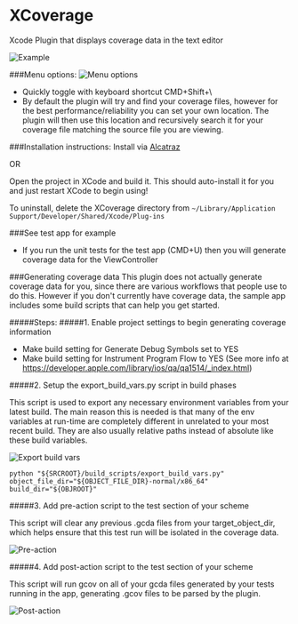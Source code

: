 # XCoverage
Xcode Plugin that displays coverage data in the text editor

![Example](https://github.com/dropbox/XCoverage/raw/master/docs/example.png)

###Menu options:
![Menu options](https://github.com/dropbox/XCoverage/raw/master/docs/menu.png)
- Quickly toggle with keyboard shortcut CMD+Shift+\
- By default the plugin will try and find your coverage files, however for the best performance/reliability you can set your own location. The plugin will then use this location and recursively search it for your coverage file matching the source file you are viewing.

###Installation instructions:
Install via [Alcatraz](https://github.com/supermarin/Alcatraz)

OR

Open the project in XCode and build it. This should auto-install it for you and just restart XCode to begin using!

To uninstall, delete the XCoverage directory from `~/Library/Application Support/Developer/Shared/Xcode/Plug-ins`

###See test app for example
- If you run the unit tests for the test app (CMD+U) then you will generate coverage data for the ViewController

###Generating coverage data
This plugin does not actually generate coverage data for you, since there are various workflows that people use to do this. However if you don't currently have coverage data, the sample app includes some build scripts that can help you get started.

#####Steps:
#####1. Enable project settings to begin generating coverage information
- Make build setting for Generate Debug Symbols set to YES
- Make build setting for Instrument Program Flow to YES
(See more info at https://developer.apple.com/library/ios/qa/qa1514/_index.html)

#####2. Setup the export_build_vars.py script in build phases

This script is used to export any necessary environment variables from your latest build. The main reason this is needed is that many of the env variables at run-time are completely different in unrelated to your most recent build. They are also usually relative paths instead of absolute like these build variables.

![Export build vars](https://github.com/dropbox/XCoverage/raw/master/docs/export-build-vars.png)

```python "${SRCROOT}/build_scripts/export_build_vars.py" object_file_dir="${OBJECT_FILE_DIR}-normal/x86_64" build_dir="${OBJROOT}"```

#####3. Add pre-action script to the test section of your scheme

This script will clear any previous .gcda files from your target_object_dir, which helps ensure that this test run will be isolated in the coverage data.

![Pre-action](https://github.com/dropbox/XCoverage/raw/master/docs/pre-actions-setup.png)

#####4. Add post-action script to the test section of your scheme

This script will run gcov on all of your gcda files generated by your tests running in the app, generating .gcov files to be parsed by the plugin.

![Post-action](https://github.com/dropbox/XCoverage/raw/master/docs/post-actions-setup.png)


